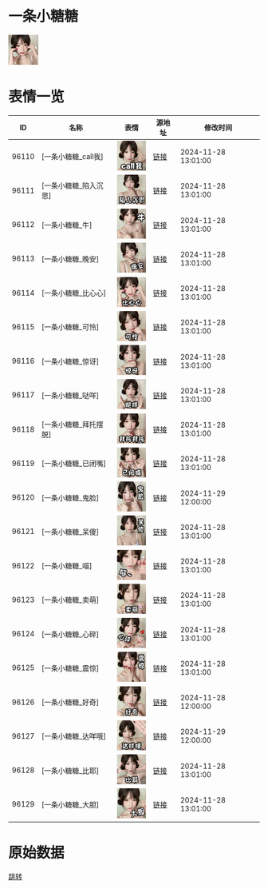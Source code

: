 # 一条小糖糖

<img src="./cover.png" height="60" alt="cover" />

# 表情一览

|ID|名称|表情|源地址|修改时间|
|----|----|----|----|----|
|96110|[一条小糖糖_call我]|<img src="./pic/096110_%5B一条小糖糖_call我%5D.png" height="60" alt="call我"/>|[链接](https://i0.hdslb.com/bfs/garb/c385b42ad3638f293836a7740839bc2f51f96cc5.png)|2024-11-28 13:01:00|
|96111|[一条小糖糖_陷入沉思]|<img src="./pic/096111_%5B一条小糖糖_陷入沉思%5D.png" height="60" alt="陷入沉思"/>|[链接](https://i0.hdslb.com/bfs/garb/bffbba0179ebb2c636abb3ce1eb41f250fe28714.png)|2024-11-28 13:01:00|
|96112|[一条小糖糖_牛]|<img src="./pic/096112_%5B一条小糖糖_牛%5D.png" height="60" alt="牛"/>|[链接](https://i0.hdslb.com/bfs/garb/bc367ca264304fe083e0b1914c0fbbb1ff2dbd41.png)|2024-11-28 13:01:00|
|96113|[一条小糖糖_晚安]|<img src="./pic/096113_%5B一条小糖糖_晚安%5D.png" height="60" alt="晚安"/>|[链接](https://i0.hdslb.com/bfs/garb/7947e2e25abd6bb62f1b628d7ceb300deee2c9ec.png)|2024-11-28 13:01:00|
|96114|[一条小糖糖_比心心]|<img src="./pic/096114_%5B一条小糖糖_比心心%5D.png" height="60" alt="比心心"/>|[链接](https://i0.hdslb.com/bfs/garb/6cead1720801ac68472a8ace0212ebeca800a09f.png)|2024-11-28 13:01:00|
|96115|[一条小糖糖_可怜]|<img src="./pic/096115_%5B一条小糖糖_可怜%5D.png" height="60" alt="可怜"/>|[链接](https://i0.hdslb.com/bfs/garb/8b512baa0644c439f90ac8af299e365a1387343a.png)|2024-11-28 13:01:00|
|96116|[一条小糖糖_惊讶]|<img src="./pic/096116_%5B一条小糖糖_惊讶%5D.png" height="60" alt="惊讶"/>|[链接](https://i0.hdslb.com/bfs/garb/d073f2b6ca7d497e6e93e7b45e98f93826fd105b.png)|2024-11-28 13:01:00|
|96117|[一条小糖糖_哒咩]|<img src="./pic/096117_%5B一条小糖糖_哒咩%5D.png" height="60" alt="哒咩"/>|[链接](https://i0.hdslb.com/bfs/garb/d9c8d49831f05d6c925eb658d685c30ba6312ce3.png)|2024-11-28 13:01:00|
|96118|[一条小糖糖_拜托摆脱]|<img src="./pic/096118_%5B一条小糖糖_拜托摆脱%5D.png" height="60" alt="拜托摆脱"/>|[链接](https://i0.hdslb.com/bfs/garb/f73e606ad36b0c8d8c7b12e3299ee675fce80d65.png)|2024-11-28 13:01:00|
|96119|[一条小糖糖_已闭嘴]|<img src="./pic/096119_%5B一条小糖糖_已闭嘴%5D.png" height="60" alt="已闭嘴"/>|[链接](https://i0.hdslb.com/bfs/garb/b85ab8c27c0146a44188a17aee1e4fd09854cebb.png)|2024-11-28 13:01:00|
|96120|[一条小糖糖_鬼脸]|<img src="./pic/096120_%5B一条小糖糖_鬼脸%5D.png" height="60" alt="鬼脸"/>|[链接](https://i0.hdslb.com/bfs/garb/136a459086f34b58fe9a20423b6732e2d9cb50a2.png)|2024-11-29 12:00:00|
|96121|[一条小糖糖_呆傻]|<img src="./pic/096121_%5B一条小糖糖_呆傻%5D.png" height="60" alt="呆傻"/>|[链接](https://i0.hdslb.com/bfs/garb/9f199aa14b3b9dc58abb3b92133ebc9fd32ba310.png)|2024-11-28 13:01:00|
|96122|[一条小糖糖_喵]|<img src="./pic/096122_%5B一条小糖糖_喵%5D.png" height="60" alt="喵"/>|[链接](https://i0.hdslb.com/bfs/garb/d8718dea8c6cf826070ee6286e439d1cef8f9e48.png)|2024-11-28 13:01:00|
|96123|[一条小糖糖_卖萌]|<img src="./pic/096123_%5B一条小糖糖_卖萌%5D.png" height="60" alt="卖萌"/>|[链接](https://i0.hdslb.com/bfs/garb/8a84a0815a40420e5b3e56fd95270dbe775ad3e1.png)|2024-11-28 13:01:00|
|96124|[一条小糖糖_心碎]|<img src="./pic/096124_%5B一条小糖糖_心碎%5D.png" height="60" alt="心碎"/>|[链接](https://i0.hdslb.com/bfs/garb/8b43af3030848011032203b76c0a702cc0e2bdf5.png)|2024-11-28 13:01:00|
|96125|[一条小糖糖_震惊]|<img src="./pic/096125_%5B一条小糖糖_震惊%5D.png" height="60" alt="震惊"/>|[链接](https://i0.hdslb.com/bfs/garb/1414b6ec6a20ad7c78f70b4e73afbdacd6ba1ec8.png)|2024-11-28 13:01:00|
|96126|[一条小糖糖_好奇]|<img src="./pic/096126_%5B一条小糖糖_好奇%5D.png" height="60" alt="好奇"/>|[链接](https://i0.hdslb.com/bfs/garb/109740f0fba0834e0f07e589e38aa84f0e8981b9.png)|2024-11-28 12:00:00|
|96127|[一条小糖糖_达咩哦]|<img src="./pic/096127_%5B一条小糖糖_达咩哦%5D.png" height="60" alt="达咩哦"/>|[链接](https://i0.hdslb.com/bfs/garb/02e2a24c9ec2fda26bc0d6afeaf0ffcc2cc861e6.png)|2024-11-29 12:00:00|
|96128|[一条小糖糖_比耶]|<img src="./pic/096128_%5B一条小糖糖_比耶%5D.png" height="60" alt="比耶"/>|[链接](https://i0.hdslb.com/bfs/garb/f01daee29996cd638f5974a890593f58217a851f.png)|2024-11-28 13:01:00|
|96129|[一条小糖糖_大胆]|<img src="./pic/096129_%5B一条小糖糖_大胆%5D.png" height="60" alt="大胆"/>|[链接](https://i0.hdslb.com/bfs/garb/de8b9ebe3a53a07943b95ba6447649d43ba66a16.png)|2024-11-28 13:01:00|

# 原始数据

[跳转](./raw.json)

